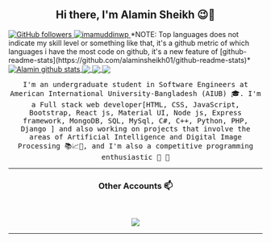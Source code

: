 <h2 align="center"> Hi there, I'm Alamin Sheikh 😉👋 <br/></h2> 
  <a href="https://github.com/alaminsheikh01" target="_blank">
    <img alt="GitHub followers" src="https://img.shields.io/github/followers/alaminsheikh01?label=Github&style=flat">
  </a>
  <a href="https://github.com/alaminsheikh01" target="_blank">
    <img src="https://komarev.com/ghpvc/?username=alaminsheikh01&label=Views&color=brightgreen&style=flat" alt="imamuddinwp" />
  </a>
*NOTE: Top languages does not indicate my skill level or something like that, it's a github metric of which languages i have the most code on github, it's a new feature of [github-readme-stats](https://github.com/alaminsheikh01/github-readme-stats)*


<a href="https://github.com/alaminsheikh01/github-readme-stats">
  <img align="center" src="https://github-readme-stats.alaminsheikh01.vercel.app/api?username=alaminsheikh01&show_icons=true&include_all_commits=true&theme=material-palenight" alt="Alamin github stats" />
</a>
<a href="https://github.com/alaminsheikh01/github-readme-stats">
  <!-- Change the `github-readme-stats.anuraghazra1.vercel.app` to `github-readme-stats.vercel.app`  -->
  <img align="center" src="https://github-readme-stats.alaminsheikh01.vercel.app/api/top-langs/?username=alaminsheikh01&layout=compact&theme=material-palenight" />
</a>

<a href="https://github.com/alaminsheikh01/github-readme-stats">
  <!-- Change the `github-readme-stats.anuraghazra1.vercel.app` to `github-readme-stats.vercel.app`  -->
  <img align="center" src="https://github-readme-stats.alaminsheikh01.vercel.app/api/pin/?username=anuraghazra&repo=github-readme-stats&theme=material-palenight" />
</a>    
<a href="https://github.com/alaminsheikh01/alaminsheikh01.github.io">
  <!-- Change the `github-readme-stats.anuraghazra1.vercel.app` to `github-readme-stats.vercel.app`  -->
  <img align="center" src="https://github-readme-stats.alaminsheikh01.vercel.app/api/pin/?username=alaminsheikh01&repo=alaminsheikh01.github.io&theme=material-palenight" />
</a>



<p align="center"> <samp>I'm an undergraduate student in Software Engineers at American International University-Bangladesh (AIUB) 🎓. I'm a Full stack web developer[HTML, CSS, JavaScript, Bootstrap, React js, Material UI, Node js, Express framework, MongoDB, SQL, MySql, C#, C++, Python, PHP, Django ] and also working on projects that involve the areas of Artificial Intelligence and Digital Image Processing 📚📈🔬, and I'm also a competitive programming enthusiastic 🤩 🎈 </samp> </p>

---------------------------------------------------------------------------------------------------------------------------------------------------------------------------------

<h3 align="center"> Other Accounts 📫 </h3>
<br />

<p align="center">
<a href="https://www.linkedin.com/in/alaminsheikh/"><img src="https://img.shields.io/badge/linkedin-%230077B5.svg?&style=for-the-badge&logo=linkedin&logoColor=white"/></a>
</p>

---------------------------------------------------------------------------------------------------------------------------------------------------------------------------------
